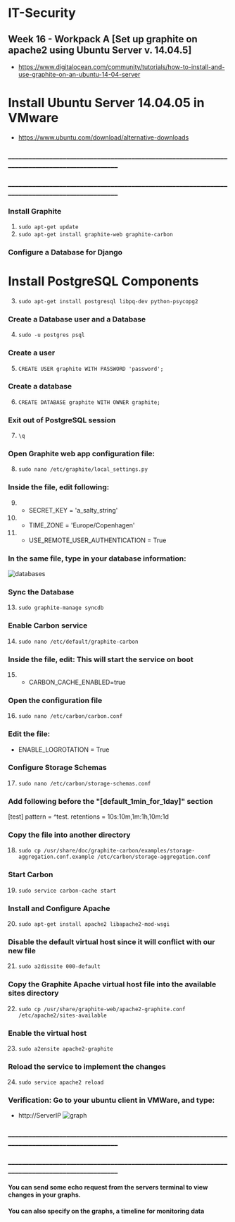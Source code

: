 # IT-Security

## Week 16 - Workpack A [Set up graphite on apache2 using Ubuntu Server v. 14.04.5]
* https://www.digitalocean.com/community/tutorials/how-to-install-and-use-graphite-on-an-ubuntu-14-04-server

# Install Ubuntu Server 14.04.05 in VMware
* https://www.ubuntu.com/download/alternative-downloads

### ________________________________________________________________________________________________
### ________________________________________________________________________________________________

### Install Graphite
1) `sudo apt-get update`
2) `sudo apt-get install graphite-web graphite-carbon`

### Configure a Database for Django
# Install PostgreSQL Components
3) `sudo apt-get install postgresql libpq-dev python-psycopg2`

### Create a Database user and a Database

4) `sudo -u postgres psql`

### Create a user
5) `CREATE USER graphite WITH PASSWORD 'password';`
### Create a database
6) `CREATE DATABASE graphite WITH OWNER graphite;`
### Exit out of PostgreSQL session
7) `\q`

### Open Graphite web app configuration file:
8) `sudo nano /etc/graphite/local_settings.py`

### Inside the file, edit following:
9) * SECRET_KEY = 'a_salty_string'
10) * TIME_ZONE = 'Europe/Copenhagen'
11) * USE_REMOTE_USER_AUTHENTICATION = True

### In the same file, type in your database information:
![databases](https://cloud.githubusercontent.com/assets/23449056/25485387/0db0b204-2b5e-11e7-87a3-ac050c493ed3.PNG)
### Sync the Database
13) `sudo graphite-manage syncdb`

### Enable Carbon service
14) `sudo nano /etc/default/graphite-carbon`

### Inside the file, edit: This will start the service on boot
15) * CARBON_CACHE_ENABLED=true

### Open the configuration file
16) `sudo nano /etc/carbon/carbon.conf`

### Edit the file:
* ENABLE_LOGROTATION = True

### Configure Storage Schemas
17) `sudo nano /etc/carbon/storage-schemas.conf`

### Add following before the "[default_1min_for_1day]" section
[test]
pattern = ^test\.
retentions = 10s:10m,1m:1h,10m:1d

### Copy the file into another directory
18) `sudo cp /usr/share/doc/graphite-carbon/examples/storage-aggregation.conf.example /etc/carbon/storage-aggregation.conf`

### Start Carbon
19) `sudo service carbon-cache start`

### Install and Configure Apache
20) `sudo apt-get install apache2 libapache2-mod-wsgi`
### Disable the default virtual host since it will conflict with our new file
21) `sudo a2dissite 000-default`
### Copy the Graphite Apache virtual host file into the available sites directory
22) `sudo cp /usr/share/graphite-web/apache2-graphite.conf /etc/apache2/sites-available`
### Enable the virtual host
23) `sudo a2ensite apache2-graphite`
### Reload the service to implement the changes
24) `sudo service apache2 reload`


### Verification: Go to your ubuntu client in VMWare, and type:
* http://ServerIP
![graph](https://cloud.githubusercontent.com/assets/23449056/25485381/08cc03ce-2b5e-11e7-887f-a3ace23e0009.PNG)

### ________________________________________________________________________________________________
### ________________________________________________________________________________________________

#### You can send some echo request from the servers terminal to view changes in your graphs.
#### You can also specify on the graphs, a timeline for monitoring data

